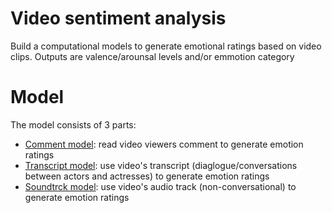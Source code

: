 # Video sentiment analysis

Build a computational models to generate emotional ratings based on video clips.  Outputs are valence/arounsal levels and/or emmotion category

# Model

The model consists of 3 parts:
- [Comment model](https://github.com/Lin-Brain-Lab/video_sentiment/wiki/Soundtrack-model): read video viewers comment to generate emotion ratings
- [Transcript model](https://github.com/Lin-Brain-Lab/video_sentiment/wiki/Soundtrack-model): use video's transcript (diaglogue/conversations between actors and actresses) to generate emotion ratings
- [Soundtrck model](https://github.com/Lin-Brain-Lab/video_sentiment/wiki/Soundtrack-model): use video's audio track (non-conversational) to generate emotion ratings

  
